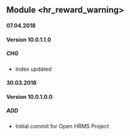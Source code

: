 ## Module <hr_reward_warning>

#### 07.04.2018
#### Version 10.0.1.1.0
##### CHG
- Index updated

#### 30.03.2018
#### Version 10.0.1.0.0
##### ADD
- Initial commit for Open HRMS Project

